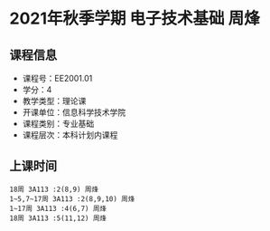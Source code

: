 # 2021年秋季学期 电子技术基础 周烽






## 课程信息

- 课程号：EE2001.01
- 学分：4
- 教学类型：理论课
- 开课单位：信息科学技术学院
- 课程类别：专业基础
- 课程层次：本科计划内课程

## 上课时间

```
18周 3A113 :2(8,9) 周烽
1~5,7~17周 3A113 :2(8,9,10) 周烽
1~17周 3A113 :4(6,7) 周烽
18周 3A113 :5(11,12) 周烽
```

